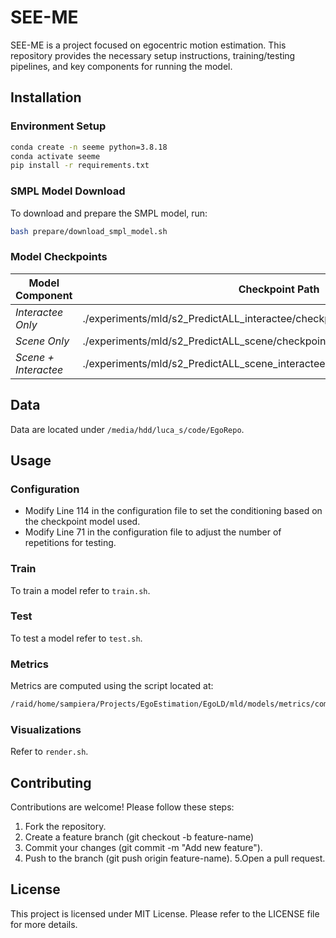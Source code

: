 # SEE-ME

SEE-ME is a project focused on egocentric motion estimation. This repository provides the necessary setup instructions, training/testing pipelines, and key components for running the model.

## Installation

### Environment Setup

```bash
conda create -n seeme python=3.8.18
conda activate seeme
pip install -r requirements.txt
```

### SMPL Model Download

To download and prepare the SMPL model, run:

```bash
bash prepare/download_smpl_model.sh
```

### Model Checkpoints

| **Model Component** | **Checkpoint Path** |
| --- | --- |
| *Interactee Only* | ./experiments/mld/s2_PredictALL_interactee/checkpoints/epoch=5999.ckpt |
| *Scene Only* | ./experiments/mld/s2_PredictALL_scene/checkpoints/epoch=5999.ckpt |
| *Scene + Interactee* | ./experiments/mld/s2_PredictALL_scene_interactee/checkpoints/epoch=5999.ckpt |

## Data

Data are located under `/media/hdd/luca_s/code/EgoRepo`.

## Usage

### Configuration

- Modify Line 114 in the configuration file to set the conditioning based on the checkpoint model used.
- Modify Line 71 in the configuration file to adjust the number of repetitions for testing.

### Train

To train a model refer to `train.sh`.

### Test

To test a model refer to `test.sh`.

### Metrics

Metrics are computed using the script located at:

```bash
/raid/home/sampiera/Projects/EgoEstimation/EgoLD/mld/models/metrics/compute.py
```

### Visualizations

Refer to `render.sh`.

## Contributing

Contributions are welcome! Please follow these steps:

1. Fork the repository.
2. Create a feature branch (git checkout -b feature-name)
3. Commit your changes (git commit -m "Add new feature").
4. Push to the branch (git push origin feature-name).
5.Open a pull request.

## License

This project is licensed under MIT License. Please refer to the LICENSE file for more details.
